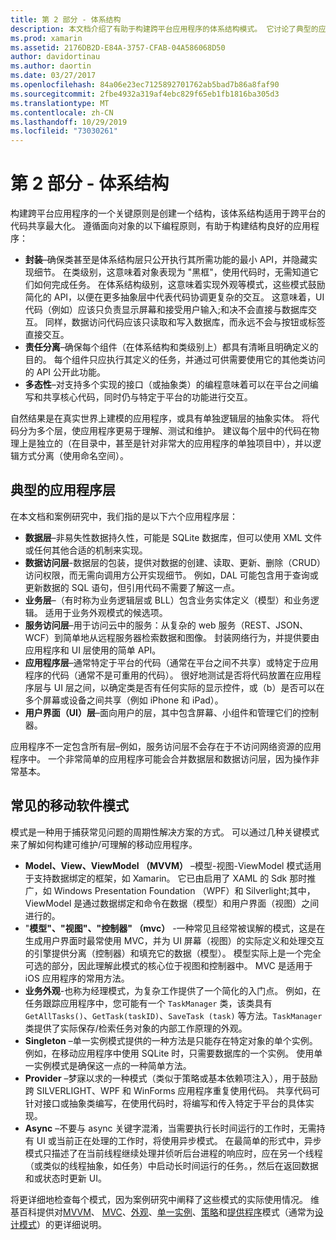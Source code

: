 ```yaml
---
title: 第 2 部分 - 体系结构
description: 本文档介绍了有助于构建跨平台应用程序的体系结构模式。 它讨论了典型的应用程序层（数据层、数据访问层等）以及常见的移动软件模式（MVVM、MVC 等）
ms.prod: xamarin
ms.assetid: 2176DB2D-E84A-3757-CFAB-04A586068D50
author: davidortinau
ms.author: daortin
ms.date: 03/27/2017
ms.openlocfilehash: 84a06e23ec7125892701762ab5bad7b86a8faf90
ms.sourcegitcommit: 2fbe4932a319af4ebc829f65eb1fb1816ba305d3
ms.translationtype: MT
ms.contentlocale: zh-CN
ms.lasthandoff: 10/29/2019
ms.locfileid: "73030261"
---
```

# <a name="part-2---architecture"></a>第 2 部分 - 体系结构

构建跨平台应用程序的一个关键原则是创建一个结构，该体系结构适用于跨平台的代码共享最大化。 遵循面向对象的以下编程原则，有助于构建结构良好的应用程序：

- **封装**–确保类甚至是体系结构层只公开执行其所需功能的最小 API，并隐藏实现细节。 在类级别，这意味着对象表现为 "黑框"，使用代码时，无需知道它们如何完成任务。 在体系结构级别，这意味着实现外观等模式，这些模式鼓励简化的 API，以便在更多抽象层中代表代码协调更复杂的交互。 这意味着，UI 代码（例如）应该只负责显示屏幕和接受用户输入;和决不会直接与数据库交互。 同样，数据访问代码应该只读取和写入数据库，而永远不会与按钮或标签直接交互。
- **责任分离**–确保每个组件（在体系结构和类级别上）都具有清晰且明确定义的目的。 每个组件只应执行其定义的任务，并通过可供需要使用它的其他类访问的 API 公开此功能。
- **多态性**–对支持多个实现的接口（或抽象类）的编程意味着可以在平台之间编写和共享核心代码，同时仍与特定于平台的功能进行交互。

自然结果是在真实世界上建模的应用程序，或具有单独逻辑层的抽象实体。 将代码分为多个层，使应用程序更易于理解、测试和维护。 建议每个层中的代码在物理上是独立的（在目录中，甚至是针对非常大的应用程序的单独项目中），并以逻辑方式分离（使用命名空间）。

 <a name="Typical_Application_Layers" />

## <a name="typical-application-layers"></a>典型的应用程序层

在本文档和案例研究中，我们指的是以下六个应用程序层：

- **数据层**–非易失性数据持久性，可能是 SQLite 数据库，但可以使用 XML 文件或任何其他合适的机制来实现。
- **数据访问层**-数据层的包装，提供对数据的创建、读取、更新、删除（CRUD）访问权限，而无需向调用方公开实现细节。 例如，DAL 可能包含用于查询或更新数据的 SQL 语句，但引用代码不需要了解这一点。
- **业务层**–（有时称为业务逻辑层或 BLL）包含业务实体定义（模型）和业务逻辑。 适用于业务外观模式的候选项。
- **服务访问层**–用于访问云中的服务：从复杂的 web 服务（REST、JSON、WCF）到简单地从远程服务器检索数据和图像。 封装网络行为，并提供要由应用程序和 UI 层使用的简单 API。
- **应用程序层**–通常特定于平台的代码（通常在平台之间不共享）或特定于应用程序的代码（通常不是可重用的代码）。 很好地测试是否将代码放置在应用程序层与 UI 层之间，以确定类是否有任何实际的显示控件，或（b）是否可以在多个屏幕或设备之间共享（例如 iPhone 和 iPad）。
- **用户界面（UI）层**–面向用户的层，其中包含屏幕、小组件和管理它们的控制器。

应用程序不一定包含所有层–例如，服务访问层不会存在于不访问网络资源的应用程序中。 一个非常简单的应用程序可能会合并数据层和数据访问层，因为操作非常基本。

 <a name="Common_Mobile_Software_Patterns" />

## <a name="common-mobile-software-patterns"></a>常见的移动软件模式

模式是一种用于捕获常见问题的周期性解决方案的方式。 可以通过几种关键模式来了解如何构建可维护/可理解的移动应用程序。

- **Model、View、ViewModel （MVVM）** –模型-视图-ViewModel 模式适用于支持数据绑定的框架，如 Xamarin。 它已由启用了 XAML 的 Sdk 那时推广，如 Windows Presentation Foundation （WPF）和 Silverlight;其中，ViewModel 是通过数据绑定和命令在数据（模型）和用户界面（视图）之间进行的。
- "**模型"、"视图"、"控制器" （mvc）** -一种常见且经常被误解的模式，这是在生成用户界面时最常使用 MVC，并为 UI 屏幕（视图）的实际定义和处理交互的引擎提供分离（控制器）和填充它的数据（模型）。 模型实际上是一个完全可选的部分，因此理解此模式的核心位于视图和控制器中。 MVC 是适用于 iOS 应用程序的常用方法。
- **业务外观**-也称为经理模式，为复杂工作提供了一个简化的入门点。 例如，在任务跟踪应用程序中，您可能有一个 `TaskManager` 类，该类具有 `GetAllTasks()`、`GetTask(taskID)`、`SaveTask (task)` 等方法。`TaskManager` 类提供了实际保存/检索任务对象的内部工作原理的外观。
- **Singleton** –单一实例模式提供的一种方法是只能存在特定对象的单个实例。 例如，在移动应用程序中使用 SQLite 时，只需要数据库的一个实例。 使用单一实例模式是确保这一点的一种简单方法。
- **Provider** –梦寐以求的一种模式（类似于策略或基本依赖项注入），用于鼓励跨 SILVERLIGHT、WPF 和 WinForms 应用程序重复使用代码。 共享代码可针对接口或抽象类编写，在使用代码时，将编写和传入特定于平台的具体实现。
- **Async** –不要与 async 关键字混淆，当需要执行长时间运行的工作时，无需持有 UI 或当前正在处理的工作时，将使用异步模式。 在最简单的形式中，异步模式只描述了在当前线程继续处理并侦听后台进程的响应时，应在另一个线程（或类似的线程抽象，如任务）中启动长时间运行的任务。，然后在返回数据和或状态时更新 UI。

将更详细地检查每个模式，因为案例研究中阐释了这些模式的实际使用情况。 维基百科提供对[MVVM](https://en.wikipedia.org/wiki/Model–view–viewmodel)、 [MVC](https://en.wikipedia.org/wiki/Model–view–controller)、[外观](https://en.wikipedia.org/wiki/Facade_pattern)、[单一实例](https://en.wikipedia.org/wiki/Singleton_pattern)、[策略](https://en.wikipedia.org/wiki/Strategy_pattern)和[提供程序](https://en.wikipedia.org/wiki/Provider_model)模式（通常为[设计模式](https://en.wikipedia.org/wiki/Design_Patterns)）的更详细说明。
